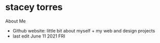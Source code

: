 # stacey torres
About Me
- Github website: little bit about myself + my web and design projects
- last edit June 11 2021 FRI

